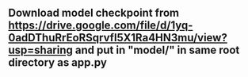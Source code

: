 ## Download model checkpoint from https://drive.google.com/file/d/1yq-0adDThuRrEoRSqrvfl5X1Ra4HN3mu/view?usp=sharing and put in "model/" in same root directory as app.py
